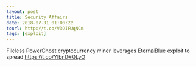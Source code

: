 ```yaml
---
layout: post
title: Security Affairs
date: 2018-07-31 01:00:22
tourl: http://t.co/V3OIFUqNCm
tags: [exploit]
---
```

Fileless PowerGhost cryptocurrency miner leverages EternalBlue exploit to spread  https://t.co/YlbnDVQLyO